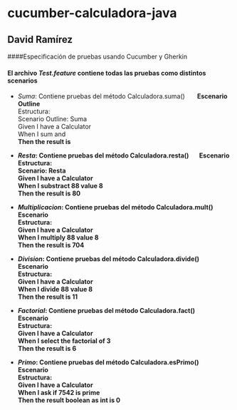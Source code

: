 # cucumber-calculadora-java
## David Ramírez

####Especificación de pruebas usando Cucumber y Gherkin

#### El archivo *Test.feature* contiene todas las pruebas como distintos scenarios

- *Suma*: Contiene pruebas del método Calculadora.suma()    &nbsp; &nbsp; &nbsp;    **Escenario Outline**\
Estructura:\
   Scenario Outline: Suma\
   Given I have a Calculator\
   When I sum <a> and <b>\
   Then the result is <value>

- *Resta*: Contiene pruebas del método Calculadora.resta()    &nbsp; &nbsp; &nbsp;    **Escenario**\
Estructura:\
   Scenario: Resta\
   Given I have a Calculator\
   When I substract 88 value 8\
   Then the result is 80

- *Multiplicacion*: Contiene pruebas del método Calculadora.mult()    &nbsp; &nbsp; &nbsp;    **Escenario**\
Estructura:\
    Given I have a Calculator\
    When I multiply 88 value 8\
    Then the result is 704

- *Division*: Contiene pruebas del método Calculadora.divide()    &nbsp; &nbsp; &nbsp;    **Escenario**\
Estructura:\
    Given I have a Calculator\
    When I divide 88 value 8\
    Then the result is 11

- *Factorial*: Contiene pruebas del método Calculadora.fact()    &nbsp; &nbsp; &nbsp;    **Escenario**\
Estructura:\
    Given I have a Calculator\
    When I select the factorial of 3\
    Then the result is 6

- *Primo*: Contiene pruebas del método Calculadora.esPrimo()    &nbsp; &nbsp; &nbsp;    **Escenario**\
Estructura:\
    Given I have a Calculator\
    When I ask if 7542 is prime\
    Then the result boolean as int is 0
